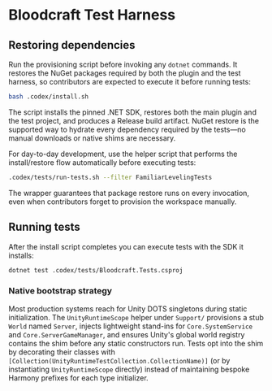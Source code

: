 # Bloodcraft Test Harness

## Restoring dependencies
Run the provisioning script before invoking any `dotnet` commands. It restores the NuGet packages required by both the plugin and the test harness, so contributors are expected to execute it before running tests:

```bash
bash .codex/install.sh
```

The script installs the pinned .NET SDK, restores both the main plugin and the test project, and produces a Release build artifact. NuGet restore is the supported way to hydrate every dependency required by the tests—no manual downloads or native shims are necessary.

For day-to-day development, use the helper script that performs the install/restore flow automatically before executing tests:

```bash
.codex/tests/run-tests.sh --filter FamiliarLevelingTests
```

The wrapper guarantees that package restore runs on every invocation, even when contributors forget to provision the workspace manually.

## Running tests
After the install script completes you can execute tests with the SDK it installs:

```bash
dotnet test .codex/tests/Bloodcraft.Tests.csproj
```

### Native bootstrap strategy

Most production systems reach for Unity DOTS singletons during static initialization. The `UnityRuntimeScope` helper under `Support/` provisions a stub `World` named `Server`, injects lightweight stand-ins for `Core.SystemService` and `Core.ServerGameManager`, and ensures Unity's global world registry contains the shim before any static constructors run. Tests opt into the shim by decorating their classes with `[Collection(UnityRuntimeTestCollection.CollectionName)]` (or by instantiating `UnityRuntimeScope` directly) instead of maintaining bespoke Harmony prefixes for each type initializer.
